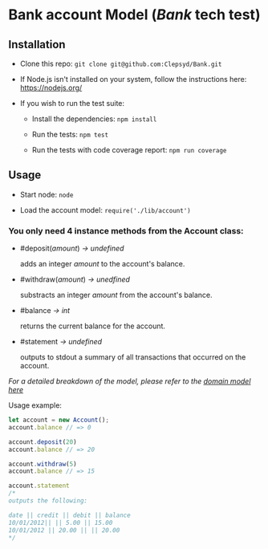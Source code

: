 # Bank account Model (_Bank_ tech test)

## Installation

- Clone this repo:
`git clone git@github.com:Clepsyd/Bank.git`

- If Node.js isn't installed on your system, follow the instructions here: https://nodejs.org/

- If you wish to run the test suite:

    - Install the dependencies: `npm install`

    - Run the tests: `npm test`

    - Run the tests with code coverage report: `npm run coverage`

## Usage

- Start node: `node`

- Load the account model: `require('./lib/account')`

### You only need 4 instance methods from the Account class:

- #deposit(_amount_) _-> undefined_

    adds an integer _amount_ to the account's balance.

- #withdraw(_amount_) _-> unedfined_

    substracts an integer _amount_ from the account's balance.

- #balance _-> int_

    returns the current balance for the account.

- #statement _-> undefined_

    outputs to stdout a summary of all transactions that occurred on the account.

_For a detailed breakdown of the model, please refer to the [domain model here](DomainModel.md)_

Usage example:

```javascript
let account = new Account();
account.balance // => 0

account.deposit(20)
account.balance // => 20

account.withdraw(5)
account.balance // => 15

account.statement 
/*
outputs the following:

date || credit || debit || balance
10/01/2012|| || 5.00 || 15.00
10/01/2012 || 20.00 || || 20.00
*/
```
